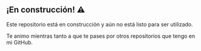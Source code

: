 
## ¡En construcción! ⚠️

Este repositorio está en construcción y aún no está listo para ser utilizado. 

Te animo mientras tanto a que te pases por otros repositorios que tengo en mi GitHub.
